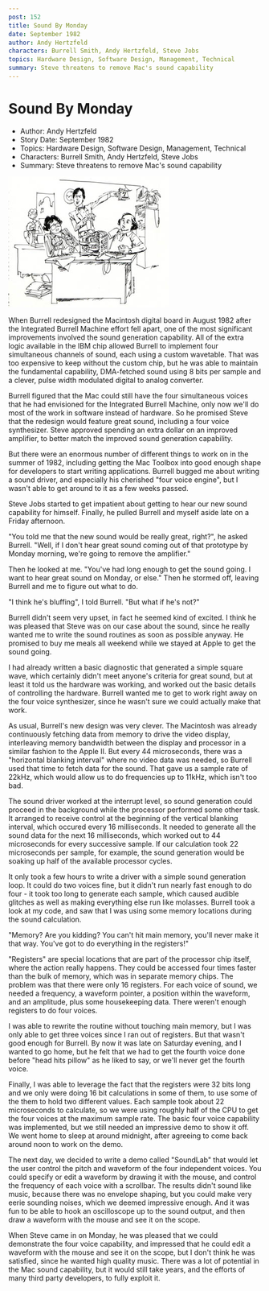```yaml
---
post: 152
title: Sound By Monday
date: September 1982
author: Andy Hertzfeld
characters: Burrell Smith, Andy Hertzfeld, Steve Jobs
topics: Hardware Design, Software Design, Management, Technical
summary: Steve threatens to remove Mac's sound capability
---
```


# Sound By Monday
* Author: Andy Hertzfeld
* Story Date: September 1982
* Topics: Hardware Design, Software Design, Management, Technical
* Characters: Burrell Smith, Andy Hertzfeld, Steve Jobs
* Summary: Steve threatens to remove Mac's sound capability

![Cartoon from IEEE Spectrum](images/Macintosh/Sound_By_Monday.jpg) 
    
When Burrell redesigned the Macintosh digital board in August 1982 after the Integrated Burrell Machine effort fell apart, one of the most significant improvements involved the sound generation capability.  All of the extra logic available in the IBM chip allowed Burrell to implement four simultaneous channels of sound, each using a custom wavetable.   That was too expensive to keep without the custom chip, but he was able to maintain the fundamental capability, DMA-fetched sound using 8 bits per sample and a clever, pulse width modulated digital to analog converter.

Burrell figured that the Mac could still have the four simultaneous voices that he had envisioned for the Integrated Burrell Machine, only now we'll do most of the work in software instead of hardware. So he promised Steve that the redesign would feature great sound, including a four voice synthesizer.  Steve approved spending an extra dollar on an improved amplifier, to better match the improved sound generation capability.

But there were an enormous number of different things to work on in the summer of 1982, including getting the Mac Toolbox into good enough shape for developers to start writing applications.  Burrell bugged me about writing a sound driver, and especially his cherished "four voice engine", but I wasn't able to get around to it as a few weeks passed.

Steve Jobs started to get impatient about getting to hear our new sound capability for himself.  Finally, he pulled Burrell and myself aside late on a Friday afternoon.

"You told me that the new sound would be really great, right?", he asked Burrell.  "Well, if I don't hear great sound coming out of that prototype by Monday morning, we're going to remove the amplifier."

Then he looked at me.  "You've had long enough to get the sound going.  I want to hear great sound on Monday, or else."  Then he stormed off, leaving Burrell and me to figure out what to do.

"I think he's bluffing", I told Burrell.  "But what if he's not?"

Burrell didn't seem very upset, in fact he seemed kind of excited.  I think he was pleased that Steve was on our case about the sound, since he really wanted me to write the sound routines as soon as possible anyway.  He promised to buy me meals all weekend while we stayed at Apple to get the sound going.

I had already written a basic diagnostic that generated a simple square wave, which certainly didn't meet anyone's criteria for great sound, but at least it told us the hardware was working, and worked out the basic details of controlling the hardware.  Burrell wanted me to get to work right away on the four voice synthesizer, since he wasn't sure we could actually make that work.

As usual, Burrell's new design was very clever.  The Macintosh was already continuously fetching data from memory to drive the video display, interleaving memory bandwidth between the display and processor in a similar fashion to the Apple II.  But every 44 microseconds, there was a "horizontal blanking interval" where no video data was needed, so Burrell used that time to fetch data for the sound.  That gave us a sample rate of 22kHz, which would allow us to do frequencies up to 11kHz, which isn't too bad.

The sound driver worked at the interrupt level, so sound generation could proceed in the background while the processor performed some other task.  It arranged to receive control at the beginning of the vertical blanking interval, which occured every 16 milliseconds. It needed to generate all the sound data for the next 16 milliseconds, which worked out to 44 microseconds for every successive sample.  If our calculation took 22 microseconds per sample, for example, the sound generation would be soaking up half of the available processor cycles.

It only took a few hours to write a driver with a simple sound generation loop.  It could do two voices fine,  but it didn't run nearly fast enough to do four - it took too long to generate each sample, which caused audible glitches as well as making everything else run like molasses.  Burrell took a look at my code, and saw that I was using some memory locations during the sound calculation.

"Memory?  Are you kidding? You can't hit main memory, you'll never make it that way.  You've got to do everything in the registers!"

"Registers" are special locations that are part of the processor chip itself, where the action really happens.  They could be accessed four times faster than the bulk of memory, which was in separate memory chips.  The problem was that there were only 16 registers.  For each voice of sound, we needed a frequency, a waveform pointer, a position within the waveform, and an amplitude, plus some housekeeping data.  There weren't enough registers to do four voices.

I was able to rewrite the routine without touching main memory, but I was only able to get three voices since I ran out of registers.  But that wasn't good enough for Burrell.  By now it was late on Saturday evening, and I wanted to go home, but he felt that we had to get the fourth voice done before "head hits pillow" as he liked to say, or we'll never get the fourth voice.

Finally, I was able to leverage the fact that the registers were 32 bits long and we only were doing 16 bit calculations in some of them, to use some of the them to hold two different values.  Each sample took about 22 microseconds to calculate, so we were using roughly half of the CPU to get the four voices at the maximum sample rate.  The basic four voice capability was implemented, but we still needed an impressive demo to show it off.  We went home to sleep at around midnight, after agreeing to come back around noon to work on the demo.

The next day, we decided to write a demo called "SoundLab" that would let the user control the pitch and waveform of the four independent voices.  You could specify or edit a waveform by drawing it with the mouse, and control the frequency of each voice with a scrollbar.  The results didn't sound like music, because there was no envelope shaping, but you could make very eerie sounding noises, which we deemed impressive enough.  And it was fun to be able to hook an oscilloscope up to the sound output, and then draw a waveform with the mouse and see it on the scope.

When Steve came in on Monday, he was pleased that we could demonstrate the four voice capability, and impressed that he could edit a waveform with the mouse and see it on the scope, but I don't think he was satisfied, since he wanted high quality music.  There was a lot of potential in the Mac sound capability, but it would still take years, and the efforts of many third party developers, to fully exploit it.